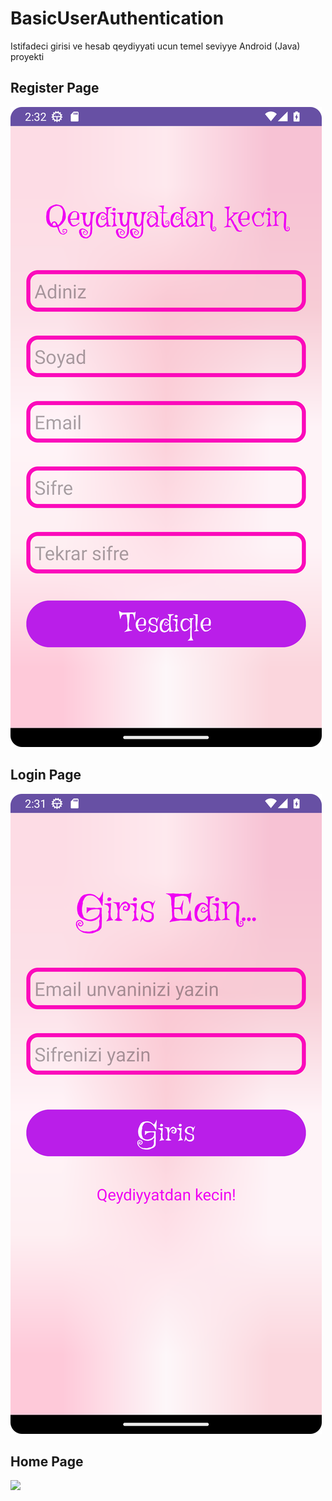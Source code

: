 # BasicUserAuthentication


Istifadeci girisi ve hesab qeydiyyati ucun temel seviyye Android (Java) proyekti

## Register Page
![](screenshots/Screenshot_20231010_143208.png)

## Login Page
![](screenshots/Screenshot_20231010_143147.png)

## Home Page
![](screenshots/Screenshot_20231010_143040.png)



